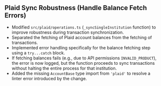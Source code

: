 ## Plaid Sync Robustness (Handle Balance Fetch Errors)

- Modified `src/plaid/operations.ts` (`_syncSingleInstitution` function) to
  improve robustness during transaction synchronization.
- Separated the fetching of Plaid account balances from the fetching of
  transactions.
- Implemented error handling specifically for the balance fetching step using a
  `try...catch` block.
- If fetching balances fails (e.g., due to API permissions `INVALID_PRODUCT`),
  the error is now logged, but the function proceeds to sync transactions
  without halting the entire process for that institution.
- Added the missing `AccountBase` type import from `'plaid'` to resolve a linter
  error introduced by the change.

